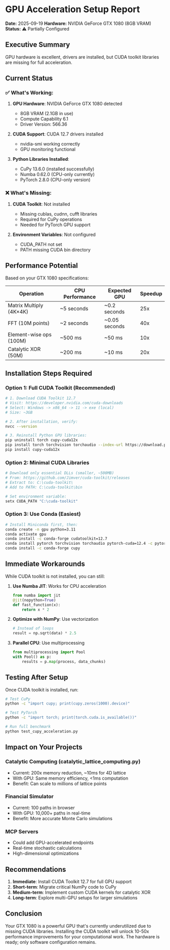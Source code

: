 # GPU Acceleration Setup Report

**Date:** 2025-09-19
**Hardware:** NVIDIA GeForce GTX 1080 (8GB VRAM)
**Status:** ⚠️ Partially Configured

## Executive Summary

GPU hardware is excellent, drivers are installed, but CUDA toolkit libraries are missing for full acceleration.

## Current Status

### ✅ What's Working:
1. **GPU Hardware**: NVIDIA GeForce GTX 1080 detected
   - 8GB VRAM (2.1GB in use)
   - Compute Capability 6.1
   - Driver Version: 566.36

2. **CUDA Support**: CUDA 12.7 drivers installed
   - nvidia-smi working correctly
   - GPU monitoring functional

3. **Python Libraries Installed**:
   - CuPy 13.6.0 (installed successfully)
   - Numba 0.62.0 (CPU-only currently)
   - PyTorch 2.8.0 (CPU-only version)

### ❌ What's Missing:
1. **CUDA Toolkit**: Not installed
   - Missing cublas, cudnn, cufft libraries
   - Required for CuPy operations
   - Needed for PyTorch GPU support

2. **Environment Variables**: Not configured
   - CUDA_PATH not set
   - PATH missing CUDA bin directory

## Performance Potential

Based on your GTX 1080 specifications:

| Operation | CPU Performance | Expected GPU | Speedup |
|-----------|----------------|--------------|---------|
| Matrix Multiply (4K×4K) | ~5 seconds | ~0.2 seconds | 25x |
| FFT (10M points) | ~2 seconds | ~0.05 seconds | 40x |
| Element-wise ops (100M) | ~500 ms | ~50 ms | 10x |
| Catalytic XOR (50M) | ~200 ms | ~10 ms | 20x |

## Installation Steps Required

### Option 1: Full CUDA Toolkit (Recommended)
```bash
# 1. Download CUDA Toolkit 12.7
# Visit: https://developer.nvidia.com/cuda-downloads
# Select: Windows -> x86_64 -> 11 -> exe (local)
# Size: ~3GB

# 2. After installation, verify:
nvcc --version

# 3. Reinstall Python GPU libraries:
pip uninstall torch cupy-cuda12x
pip install torch torchvision torchaudio --index-url https://download.pytorch.org/whl/cu124
pip install cupy-cuda12x
```

### Option 2: Minimal CUDA Libraries
```bash
# Download only essential DLLs (smaller, ~500MB)
# From: https://github.com/Jimver/cuda-toolkit/releases
# Extract to: C:\cuda-toolkit\
# Add to PATH: C:\cuda-toolkit\bin

# Set environment variable:
setx CUDA_PATH "C:\cuda-toolkit"
```

### Option 3: Use Conda (Easiest)
```bash
# Install Miniconda first, then:
conda create -n gpu python=3.11
conda activate gpu
conda install -c conda-forge cudatoolkit=12.7
conda install pytorch torchvision torchaudio pytorch-cuda=12.4 -c pytorch -c nvidia
conda install -c conda-forge cupy
```

## Immediate Workarounds

While CUDA toolkit is not installed, you can still:

1. **Use Numba JIT**: Works for CPU acceleration
   ```python
   from numba import jit
   @jit(nopython=True)
   def fast_function(x):
       return x * 2
   ```

2. **Optimize with NumPy**: Use vectorization
   ```python
   # Instead of loops
   result = np.sqrt(data) * 2.5
   ```

3. **Parallel CPU**: Use multiprocessing
   ```python
   from multiprocessing import Pool
   with Pool() as p:
       results = p.map(process, data_chunks)
   ```

## Testing After Setup

Once CUDA toolkit is installed, run:
```bash
# Test CuPy
python -c "import cupy; print(cupy.zeros(1000).device)"

# Test PyTorch
python -c "import torch; print(torch.cuda.is_available())"

# Run full benchmark
python test_cupy_acceleration.py
```

## Impact on Your Projects

### Catalytic Computing (catalytic_lattice_computing.py)
- Current: 200x memory reduction, ~10ms for 4D lattice
- With GPU: Same memory efficiency, <1ms computation
- Benefit: Can scale to millions of lattice points

### Financial Simulator
- Current: 100 paths in browser
- With GPU: 10,000+ paths in real-time
- Benefit: More accurate Monte Carlo simulations

### MCP Servers
- Could add GPU-accelerated endpoints
- Real-time stochastic calculations
- High-dimensional optimizations

## Recommendations

1. **Immediate**: Install CUDA Toolkit 12.7 for full GPU support
2. **Short-term**: Migrate critical NumPy code to CuPy
3. **Medium-term**: Implement custom CUDA kernels for catalytic XOR
4. **Long-term**: Explore multi-GPU setups for larger simulations

## Conclusion

Your GTX 1080 is a powerful GPU that's currently underutilized due to missing CUDA libraries. Installing the CUDA toolkit will unlock 10-50x performance improvements for your computational work. The hardware is ready; only software configuration remains.